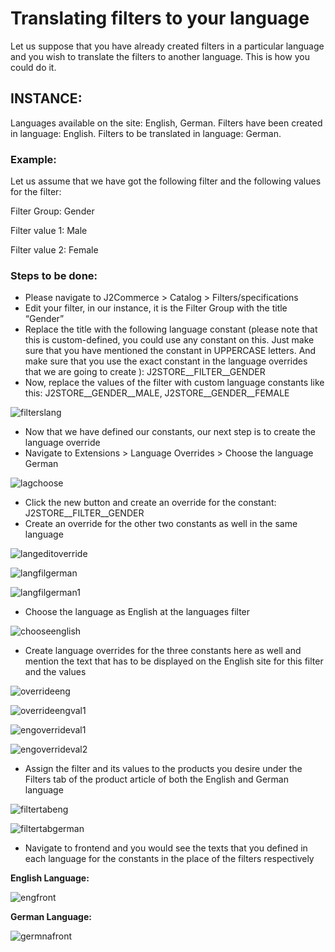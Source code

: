# Translating filters to your language

Let us suppose that you have already created filters in a particular language and you wish to translate the filters to another language. This is how you could do it.

## INSTANCE: <a href="#instance" id="instance"></a>

Languages available on the site: English, German. Filters have been created in language: English. Filters to be translated in language: German.

### Example: <a href="#example" id="example"></a>

Let us assume that we have got the following filter and the following values for the filter:

Filter Group: Gender

Filter value 1: Male

Filter value 2: Female

### Steps to be done: <a href="#steps-to-be-done" id="steps-to-be-done"></a>

* Please navigate to J2Commerce > Catalog > Filters/specifications
* Edit your filter, in our instance, it is the Filter Group with the title “Gender”
* Replace the title with the following language constant (please note that this is custom-defined, you could use any constant on this. Just make sure that you have mentioned the constant in UPPERCASE letters. And make sure that you use the exact constant in the language overrides that we are going to create ): J2STORE\_\_FILTER\_\_GENDER
* Now, replace the values of the filter with custom language constants like this: J2STORE\_\_GENDER\_\_MALE, J2STORE\_\_GENDER\_\_FEMALE

![filterslang](../../.gitbook/assets/filters4.webp)

* Now that we have defined our constants, our next step is to create the language override
* Navigate to Extensions > Language Overrides > Choose the language German

![lagchoose](https://raw.githubusercontent.com/j2store/doc-images/master/catalog/translating-filters-to-your-lang/trans-fil-overr-choose-lang.png)

* Click the new button and create an override for the constant: J2STORE\_\_FILTER\_\_GENDER
* Create an override for the other two constants as well in the same language

![langeditoverride](https://raw.githubusercontent.com/j2store/doc-images/master/catalog/translating-filters-to-your-lang/trans-filt-override-german.png)

![langfilgerman](https://raw.githubusercontent.com/j2store/doc-images/master/catalog/translating-filters-to-your-lang/trans-filt-override-german-fil-val.png)

![langfilgerman1](https://raw.githubusercontent.com/j2store/doc-images/master/catalog/translating-filters-to-your-lang/trans-filt-override-german-fil-val-1.png)

* Choose the language as English at the languages filter

![chooseenglish](https://raw.githubusercontent.com/j2store/doc-images/master/catalog/translating-filters-to-your-lang/trans-filt-choose-eng-lang.png)

* Create language overrides for the three constants here as well and mention the text that has to be displayed on the English site for this filter and the values

![overrideeng](https://raw.githubusercontent.com/j2store/doc-images/master/catalog/translating-filters-to-your-lang/trans-filt-override-English-fil-title.png)

![overrideengval1](https://raw.githubusercontent.com/j2store/doc-images/master/catalog/translating-filters-to-your-lang/trans-fil-overr-eng-fil-val.png)

![engoverrideval1](https://raw.githubusercontent.com/j2store/doc-images/master/catalog/translating-filters-to-your-lang/trans-fil-overr-eng-fil-val.png)

![engoverrideval2](https://raw.githubusercontent.com/j2store/doc-images/master/catalog/translating-filters-to-your-lang/trans-filt-override-English-fil-val-1.png)

* Assign the filter and its values to the products you desire under the Filters tab of the product article of both the English and German language

![filtertabeng](https://raw.githubusercontent.com/j2store/doc-images/master/catalog/translating-filters-to-your-lang/trans-fil-assi-filt-eng.png)

![filtertabgerman](https://raw.githubusercontent.com/j2store/doc-images/master/catalog/translating-filters-to-your-lang/trans-fil-assi-filt-Ger.png)

* Navigate to frontend and you would see the texts that you defined in each language for the constants in the place of the filters respectively

**English Language:**

![engfront](https://raw.githubusercontent.com/j2store/doc-images/master/catalog/translating-filters-to-your-lang/trans-fil-eng-front.png)

**German Language:**

![germnafront](https://raw.githubusercontent.com/j2store/doc-images/master/catalog/translating-filters-to-your-lang/trans-fil-Ger-front.png)
